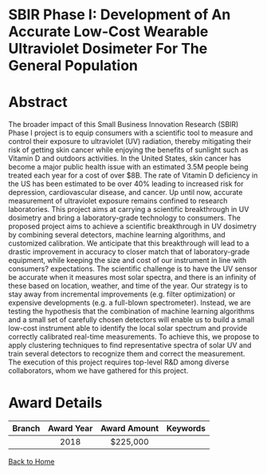 
SBIR Phase I: Development of An Accurate Low-Cost Wearable Ultraviolet Dosimeter For The General Population
===========================================================================================================

# Abstract


The broader impact of this Small Business Innovation Research (SBIR) Phase I project is to equip consumers with a scientific tool to measure and control their exposure to ultraviolet (UV) radiation, thereby mitigating their risk of getting skin cancer while enjoying the benefits of sunlight such as Vitamin D and outdoors activities. In the United States, skin cancer has become a major public health issue with an estimated 3.5M people being treated each year for a cost of over $8B. The rate of Vitamin D deficiency in the US has been estimated to be over 40% leading to increased risk for depression, cardiovascular disease, and cancer. Up until now, accurate measurement of ultraviolet exposure remains confined to research laboratories. This project aims at carrying a scientific breakthrough in UV dosimetry and bring a laboratory-grade technology to consumers. The proposed project aims to achieve a scientific breakthrough in UV dosimetry by combining several detectors, machine learning algorithms, and customized calibration. We anticipate that this breakthrough will lead to a drastic improvement in accuracy to closer match that of laboratory-grade equipment, while keeping the size and cost of our instrument in line with consumers? expectations. The scientific challenge is to have the UV sensor be accurate when it measures most solar spectra, and there is an infinity of these based on location, weather, and time of the year. Our strategy is to stay away from incremental improvements (e.g. filter optimization) or expensive developments (e.g. a full-blown spectrometer). Instead, we are testing the hypothesis that the combination of machine learning algorithms and a small set of carefully chosen detectors will enable us to build a small low-cost instrument able to identify the local solar spectrum and provide correctly calibrated real-time measurements. To achieve this, we propose to apply clustering techniques to find representative spectra of solar UV and train several detectors to recognize them and correct the measurement. The execution of this project requires top-level R&D among diverse collaborators, whom we have gathered for this project.  

# Award Details

|Branch|Award Year|Award Amount|Keywords|
| :---: | :---: | :---: | :---: |
||2018|$225,000||
  
  


[Back to Home](https://github.com/chrischow/dod_sbir_awards/Reports/JT/#344)